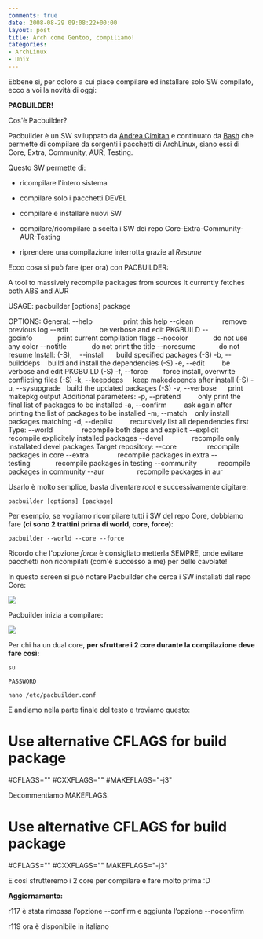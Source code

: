 ```yaml
---
comments: true
date: 2008-08-29 09:08:22+00:00
layout: post
title: Arch come Gentoo, compiliamo!
categories:
- ArchLinux
- Unix
---
```


Ebbene si, per coloro a cui piace compilare ed installare solo SW compilato, ecco a voi la novità di oggi:

**PACBUILDER!**

Cos'è Pacbuilder?

Pacbuilder è un SW sviluppato da [Andrea Cimitan](http://www.cimitan.com/blog/) e continuato da [Bash](http://www.deelab.org/bash/) che permette di compilare da sorgenti i pacchetti di ArchLinux, siano essi di Core, Extra, Community, AUR, Testing.

Questo SW permette di:



	
  * ricompilare l'intero sistema

	
  * compilare solo i pacchetti DEVEL

	
  * compilare e installare nuovi SW

	
  * compilare/ricompilare a scelta i SW dei repo Core-Extra-Community-AUR-Testing

	
  * riprendere una compilazione interrotta grazie al _Resume_


Ecco cosa si può fare (per ora) con PACBUILDER:


A tool to massively recompile packages from sources
It currently fetches both ABS and AUR



USAGE:
pacbuilder [options] package



OPTIONS:
General:
--help                print this help
--clean               remove previous log
--edit                be verbose and edit PKGBUILD
--gccinfo             print current compilation flags
--nocolor             do not use any color
--notitle             do not print the title
--noresume            do not resume
Install:
(-S),    --install      build specified packages
(-S) -b, --builddeps    build and install the dependencies
(-S) -e, --edit         be verbose and edit PKGBUILD
(-S) -f, --force        force install, overwrite conflicting files
(-S) -k, --keepdeps     keep makedepends after install
(-S) -u, --sysupgrade   build the updated packages
(-S) -v, --verbose      print makepkg output
Additional parameters:
-p, --pretend         only print the final list of packages to be installed
-a, --confirm         ask again after printing the list of packages to be installed
-m, --match <regex>   only install packages matching <regex>
-d, --deplist         recursively list all dependencies first
Type:
--world               recompile both deps and explicit
--explicit            recompile explicitely installed packages
--devel               recompile only installated devel packages
Target repository:
--core                recompile packages in core
--extra               recompile packages in extra
--testing             recompile packages in testing
--community           recompile packages in community
--aur                 recompile packages in aur

Usarlo è molto semplice, basta diventare _root_ e successivamente digitare:

`pacbuilder [options] [package]`

Per esempio, se vogliamo ricompilare tutti i SW del repo Core, dobbiamo fare **(ci sono 2 trattini prima di world, core, force)**:

`pacbuilder --world --core --force`

Ricordo che l'opzione _force_ è consigliato metterla SEMPRE, onde evitare pacchetti non ricompilati (com'è successo a me) per delle cavolate!

In questo screen si può notare Pacbuilder che cerca i SW installati dal repo Core:

[![](http://www.allfreeportal.com/imghost/thumbs/626754Schermata11.png)](http://www.allfreeportal.com/imghost/viewer.php?id=626754Schermata11.png)

Pacbuilder inizia a compilare:

[![](http://www.allfreeportal.com/imghost/thumbs/128230Schermata-2.png)](http://www.allfreeportal.com/imghost/viewer.php?id=128230Schermata-2.png)


Per chi ha un dual core, **per sfruttare i 2 core durante la compilazione deve fare così:**



`su`

`PASSWORD`

`nano /etc/pacbuilder.conf`


E andiamo nella parte finale del testo e troviamo questo:



# Use alternative CFLAGS for build package
#CFLAGS=""
#CXXFLAGS=""
#MAKEFLAGS="-j3"


Decommentiamo MAKEFLAGS:



# Use alternative CFLAGS for build package
#CFLAGS=""
#CXXFLAGS=""
MAKEFLAGS="-j3"

E così sfrutteremo i 2 core per compilare e fare molto prima :D

**Aggiornamento:**

r117 è stata rimossa l’opzione --confirm e aggiunta l’opzione --noconfirm

r119 ora è disponibile in italiano
